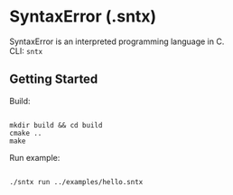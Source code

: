 # SyntaxError (.sntx)

SyntaxError is an interpreted programming language in C.  
CLI: `sntx`

## Getting Started

Build:
```

mkdir build && cd build
cmake ..
make

```

Run example:
```

./sntx run ../examples/hello.sntx

```
```

